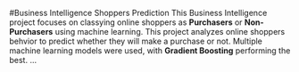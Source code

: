#Business Intelligence Shoppers Prediction
This Business Intelligence project focuses on classying online shoppers as **Purchasers** or **Non-Purchasers** using machine learning. This project analyzes online shoppers behvior to predict whether they will make a purchase or not. Multiple machine learning models were used, with **Gradient Boosting** performing the best.
...

